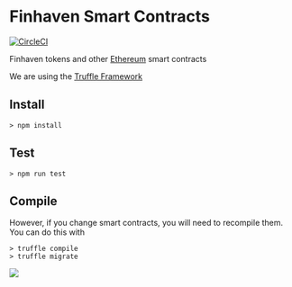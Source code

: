 # Finhaven Smart Contracts

[![CircleCI](https://circleci.com/gh/Finhaven/DealToken/tree/master.svg?style=svg)](https://circleci.com/gh/Finhaven/DealToken/tree/master)

Finhaven tokens and other [Ethereum](https://ethereum.org) smart contracts

We are using the [Truffle Framework](http://truffleframework.com/)

## Install

```shell
> npm install
```

## Test

```shell
> npm run test
```

## Compile

However, if you change smart contracts, you will need to recompile them. You can do this with

```shell
> truffle compile
> truffle migrate
```

![](https://ethereum.org/images/logos/ETHEREUM-LOGO_LANDSCAPE_Black_small.png)

